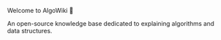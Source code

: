 Welcome to AlgoWiki 👋

An open-source knowledge base dedicated to explaining algorithms and data structures.
